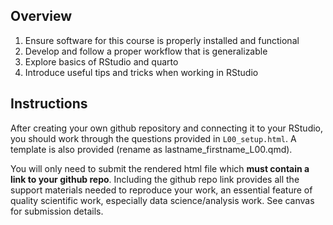 ## Overview

1.  Ensure software for this course is properly installed and functional
2.  Develop and follow a proper workflow that is generalizable
3.  Explore basics of RStudio and quarto
4.  Introduce useful tips and tricks when working in RStudio

## Instructions

After creating your own github repository and connecting it to your RStudio, you should work through the questions provided in `L00_setup.html`. A template is also provided (rename as lastname_firstname_L00.qmd).

You will only need to submit the rendered html file which **must contain a link to your github repo**. Including the github repo link provides all the support materials needed to reproduce your work, an essential feature of quality scientific work, especially data science/analysis work. See canvas for submission details.
